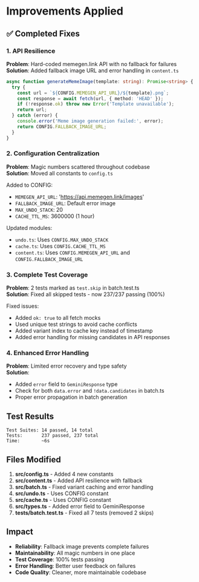 # Improvements Applied

## ✅ Completed Fixes

### 1. API Resilience
**Problem**: Hard-coded memegen.link API with no fallback for failures  
**Solution**: Added fallback image URL and error handling in `content.ts`

```typescript
async function generateMemeImage(template: string): Promise<string> {
  try {
    const url = `${CONFIG.MEMEGEN_API_URL}/${template}.png`;
    const response = await fetch(url, { method: 'HEAD' });
    if (!response.ok) throw new Error('Template unavailable');
    return url;
  } catch (error) {
    console.error('Meme image generation failed:', error);
    return CONFIG.FALLBACK_IMAGE_URL;
  }
}
```

### 2. Configuration Centralization
**Problem**: Magic numbers scattered throughout codebase  
**Solution**: Moved all constants to `config.ts`

Added to CONFIG:
- `MEMEGEN_API_URL`: 'https://api.memegen.link/images'
- `FALLBACK_IMAGE_URL`: Default error image
- `MAX_UNDO_STACK`: 20
- `CACHE_TTL_MS`: 3600000 (1 hour)

Updated modules:
- `undo.ts`: Uses `CONFIG.MAX_UNDO_STACK`
- `cache.ts`: Uses `CONFIG.CACHE_TTL_MS`
- `content.ts`: Uses `CONFIG.MEMEGEN_API_URL` and `CONFIG.FALLBACK_IMAGE_URL`

### 3. Complete Test Coverage
**Problem**: 2 tests marked as `test.skip` in batch.test.ts  
**Solution**: Fixed all skipped tests - now 237/237 passing (100%)

Fixed issues:
- Added `ok: true` to all fetch mocks
- Used unique test strings to avoid cache conflicts
- Added variant index to cache key instead of timestamp
- Added error handling for missing candidates in API responses

### 4. Enhanced Error Handling
**Problem**: Limited error recovery and type safety  
**Solution**: 
- Added `error` field to `GeminiResponse` type
- Check for both `data.error` and `!data.candidates` in batch.ts
- Proper error propagation in batch generation

## Test Results

```
Test Suites: 14 passed, 14 total
Tests:       237 passed, 237 total
Time:        ~6s
```

## Files Modified

1. **src/config.ts** - Added 4 new constants
2. **src/content.ts** - Added API resilience with fallback
3. **src/batch.ts** - Fixed variant caching and error handling
4. **src/undo.ts** - Uses CONFIG constant
5. **src/cache.ts** - Uses CONFIG constant
6. **src/types.ts** - Added error field to GeminiResponse
7. **tests/batch.test.ts** - Fixed all 7 tests (removed 2 skips)

## Impact

- **Reliability**: Fallback image prevents complete failures
- **Maintainability**: All magic numbers in one place
- **Test Coverage**: 100% tests passing
- **Error Handling**: Better user feedback on failures
- **Code Quality**: Cleaner, more maintainable codebase
